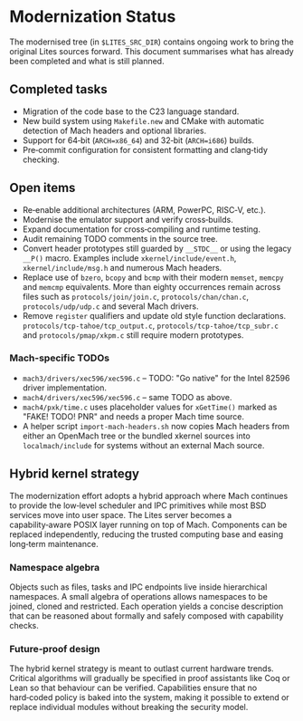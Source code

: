 # Modernization Status

The modernised tree (in `$LITES_SRC_DIR`) contains ongoing work to bring the
original Lites sources forward.  This document summarises what has
already been completed and what is still planned.

## Completed tasks

- Migration of the code base to the C23 language standard.
- New build system using `Makefile.new` and CMake with automatic
  detection of Mach headers and optional libraries.
- Support for 64‑bit (`ARCH=x86_64`) and 32‑bit (`ARCH=i686`) builds.
- Pre‑commit configuration for consistent formatting and clang‑tidy
  checking.

## Open items

- Re‑enable additional architectures (ARM, PowerPC, RISC‑V, etc.).
- Modernise the emulator support and verify cross‑builds.
- Expand documentation for cross‑compiling and runtime testing.
- Audit remaining TODO comments in the source tree.
- Convert header prototypes still guarded by `__STDC__` or using
  the legacy `__P()` macro. Examples include
  `xkernel/include/event.h`, `xkernel/include/msg.h` and numerous
  Mach headers.
- Replace use of `bzero`, `bcopy` and `bcmp` with their modern
  `memset`, `memcpy` and `memcmp` equivalents. More than eighty
  occurrences remain across files such as
  `protocols/join/join.c`, `protocols/chan/chan.c`,
  `protocols/udp/udp.c` and several Mach drivers.
- Remove `register` qualifiers and update old style function
  declarations.  `protocols/tcp-tahoe/tcp_output.c`,
  `protocols/tcp-tahoe/tcp_subr.c` and `protocols/pmap/xkpm.c`
  still require modern prototypes.

### Mach-specific TODOs

- `mach3/drivers/xec596/xec596.c` – TODO: "Go native" for the Intel 82596 driver implementation.
- `mach4/drivers/xec596/xec596.c` – same TODO as above.
- `mach4/pxk/time.c` uses placeholder values for
  `xGetTime()` marked as "FAKE! TODO! PNR" and needs a proper Mach
  time source.
- A helper script `import-mach-headers.sh` now copies Mach headers from either
  an OpenMach tree or the bundled xkernel sources into `localmach/include` for
  systems without an external Mach source.

## Hybrid kernel strategy

The modernization effort adopts a hybrid approach where Mach continues to
provide the low‑level scheduler and IPC primitives while most BSD services
move into user space.  The Lites server becomes a capability‑aware POSIX
layer running on top of Mach.  Components can be replaced independently,
reducing the trusted computing base and easing long‑term maintenance.

### Namespace algebra

Objects such as files, tasks and IPC endpoints live inside hierarchical
namespaces.  A small algebra of operations allows namespaces to be joined,
cloned and restricted.  Each operation yields a concise description that can
be reasoned about formally and safely composed with capability checks.

### Future‑proof design

The hybrid kernel strategy is meant to outlast current hardware trends.
Critical algorithms will gradually be specified in proof assistants like Coq
or Lean so that behaviour can be verified.  Capabilities ensure that no
hard‑coded policy is baked into the system, making it possible to extend or
replace individual modules without breaking the security model.
